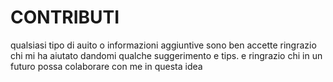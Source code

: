 # CONTRIBUTI

qualsiasi tipo di auito o informazioni aggiuntive sono ben accette ringrazio chi mi ha aiutato dandomi qualche suggerimento e tips. e ringrazio chi in un futuro possa colaborare con me in questa idea
